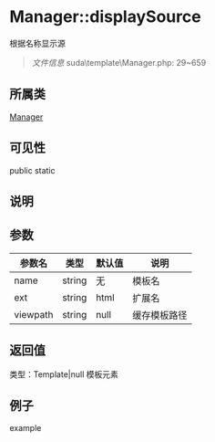 # Manager::displaySource
根据名称显示源
> *文件信息* suda\template\Manager.php: 29~659
## 所属类 

[Manager](../Manager.md)

## 可见性

  public  static
## 说明



## 参数

| 参数名 | 类型 | 默认值 | 说明 |
|--------|-----|-------|-------|
| name |  string | 无 |  模板名 |
| ext |  string | html |  扩展名 |
| viewpath |  string | null |  缓存模板路径 |

## 返回值
类型：Template|null
 模板元素

## 例子

example